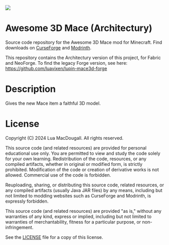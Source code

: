 ![](https://dl.vixen.link/8xppgd/BH_A3D_header.webp)
# Awesome 3D Mace (Architectury)
Source code repository for the Awesome 3D Mace mod for Minecraft.
Find downloads on [CurseForge](https://www.curseforge.com/minecraft/mc-mods/awesome-3d-mace) and [Modrinth](https://modrinth.com/mod/awesome-3d-mace).

This repository contains the Architectury version of this project, for Fabric and NeoForge.
To find the legacy Forge version, see here: https://github.com/luavixen/lupin-mace3d-forge

# Description
Gives the new Mace item a faithful 3D model.

# License
Copyright (C) 2024 Lua MacDougall. All rights reserved.

This source code (and related resources) are provided for personal educational
use only. You are permitted to view and study the code solely for your own
learning. Redistribution of the code, resources, or any compiled artifacts,
whether in original or modified form, is strictly prohibited. Modification of
the code or creation of derivative works is not allowed. Commercial use of the
code is forbidden.

Reuploading, sharing, or distributing this source code, related resources, or
any compiled artifacts (usually Java JAR files) by any means, including but not
limited to modding websites such as CurseForge and Modrinth, is expressly
forbidden.

This source code (and related resources) are provided "as is," without any
warranties of any kind, express or implied, including but not limited to
warranties of merchantability, fitness for a particular purpose, or
non-infringement.

See the [LICENSE](LICENSE) file for a copy of this license.
